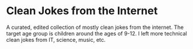 # Clean Jokes from the Internet
A curated, edited collection of mostly clean jokes from the internet. The target age group is children around the ages of 9-12. I left more technical clean jokes from IT, science, music, etc.
